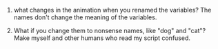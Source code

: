 1. what changes in the animation when you renamed the variables? 
The names don't change the meaning of the variables.
   
2. What if you change them to nonsense names, like "dog" and "cat"?
   Make myself and other humans who read my script confused. 

